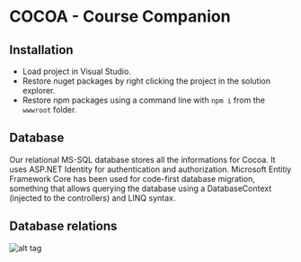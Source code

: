 # COCOA - Course Companion

## Installation
- Load project in Visual Studio.
- Restore nuget packages by right clicking the project in the solution explorer.
- Restore npm packages using a command line with ```npm i``` from the ```wwwroot``` folder.

## Database
Our relational MS-SQL database stores all the informations for Cocoa. It uses ASP.NET Identity for authentication and authorization. Microsoft Entitiy Framework Core has been used for code-first database migration, something that allows querying the database using a DatabaseContext (injected to the controllers) and LINQ syntax. 

## Database relations
![alt tag](https://i.gyazo.com/e41511c2040314d98166b7364a0af712.png)
